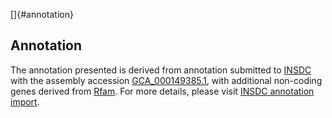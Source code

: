 []{#annotation}

Annotation
----------

The annotation presented is derived from annotation submitted to
[INSDC](http://www.insdc.org) with the assembly accession
[GCA\_000149385.1](http://www.ebi.ac.uk/ena/data/view/GCA_000149385.1),
with additional non-coding genes derived from
[Rfam](http://rfam.xfam.org/). For more details, please visit [INSDC
annotation
import](http://ensemblgenomes.org/info/data/insdc_annotation).
